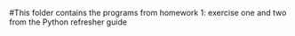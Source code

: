 #This folder contains the programs from homework 1: exercise one and two from the Python refresher guide

